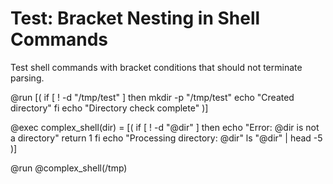 # Test: Bracket Nesting in Shell Commands

Test shell commands with bracket conditions that should not terminate parsing.

@run [(
if [ ! -d "/tmp/test" ]
then
  mkdir -p "/tmp/test"
  echo "Created directory"
fi
echo "Directory check complete"
)]

@exec complex_shell(dir) = [(
if [ ! -d "@dir" ]
then
  echo "Error: @dir is not a directory"
  return 1
fi
echo "Processing directory: @dir"
ls "@dir" | head -5
)]

@run @complex_shell(/tmp)